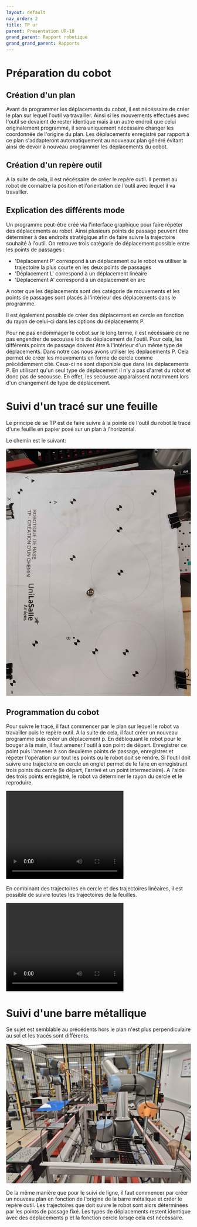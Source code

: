 ```yaml
---
layout: default
nav_order: 2
title: TP ur
parent: Presentation UR-10
grand_parent: Rapport robotique
grand_grand_parent: Rapports
---
```


# Préparation du cobot

## Création d'un plan

Avant de programmer les déplacements du cobot, il est nécéssaire de créer le plan sur lequel l'outil va travailler. 
Ainsi si les mouvements effectués avec l'outil se devaient de rester identique mais à un autre endroit que celui originalement programmé, il sera uniquement nécéssaire changer les coordonnée de l'origine du plan. 
Les déplacements enregistré par rapport à ce plan s'addapteront automatiquement au nouveaux plan généré évitant ainsi de devoir à nouveau programmer les déplacements du cobot. 

## Création d'un repère outil

A la suite de cela, il est nécéssaire de créer le repère outil. 
Il permet au robot de connaitre la position et l'orientation de l'outil avec lequel il va travailler. 


## Explication des différents mode

Un programme peut-être créé via l'interface graphique pour faire répéter des déplacements au robot. 
Ainsi plusieurs points de passage peuvent être déterminer à des endroits stratégique afin de faire suivre la trajectoire souhaité à l'outil. 
On retrouve trois catégorie de déplacement possible entre les points de passages :
  - 'Déplacement P' correspond à un déplacement ou le robot va utiliser la trajectoire la plus courte en les deux points de passages  
  - 'Déplacement L' correspond à un déplacement linéaire  
  - 'Déplacement A' correspond à un déplacement en arc 

A noter que les déplacements sont des catégorie de mouvements et les points de passages sont placés à l'intérieur des déplacements dans le programme.

Il est également possible de créer des déplacement en cercle en fonction du rayon de celui-ci dans les options du déplacements P. 

Pour ne pas endommager le cobot sur le long terme, il est nécéssaire de ne pas engendrer de secousse lors du déplacement de l'outil. 
Pour cela, les différents points de passage doivent être à l'intérieur d'un même type de déplacements. 
Dans notre cas nous avons utiliser les déplacements P. Cela permet de créer les mouvements en forme de cercle comme précédemment cité. 
Ceux-ci ne sont disponible que dans les déplacements P. 
En utilisant qu'un seul type de déplacement il n'y a pas d'arret du robot et donc pas de secousse. 
En effet, les secousse apparaissent notamment lors d'un changement de type de déplacement.


# Suivi d'un tracé sur une feuille

Le principe de se TP est de faire suivre à la pointe de l'outil du robot le tracé d'une feuille en papier posé sur un plan à l'horizontal. 

Le chemin est le suivant:

![Texte alternatif](./photo/IMG20241105111948.jpg "Le titre de mon image")

## Programmation du cobot

Pour suivre le tracé, il faut commencer par le plan sur lequel le robot va travailler puis le repère outil. 
A la suite de cela, il faut créer un nouveau programme puis créer un déplacement p. 
En débloquant le robot pour le bouger à la main, il faut amener l'outil à son point de départ.
Enregistrer ce point puis l'amener à son deuxième points de passage, enregistrer et répeter l'opération sur tout les points ou le robot doit se rendre. 
Si l'outil doit suivre une trajectoire en cercle un onglet permet de le faire en enregistrant trois points du cercle (le départ, l'arrivé et un point intermediaire). 
A l'aide des trois points enregistré, le robot va déterminer le rayon du cercle et le reproduire.  


<video width="320" height="240" controls>
  <source src="./photo/VID20241022091631.mp4" type="video/mp4">
  Votre navigateur ne supporte pas les vidéos HTML5.
</video>

En combinant des trajectoires en cercle et des trajectoires linéaires, il est possible de suivre toutes les trajectoires de la feuilles. 

<video width="320" height="240" controls>
  <source src="./photo/VID20241022101134.mp4" type="video/mp4">
  Votre navigateur ne supporte pas les vidéos HTML5.
</video>

# Suivi d'une barre métallique

Se sujet est semblable au précédents hors le plan n'est plus perpendiculaire au sol et les tracés sont différents. 

![Texte alternatif](./photo/IMG20241105115317.jpg "Le titre de mon image")


De la même manière que pour le suivi de ligne, il faut commencer par créer un nouveau plan en fonction de l'origine de la barre métalique et créer le repère outil. 
Les trajectoires que doit suivre le robot sont alors déterminées par les points de passage fixé. Les types de déplacements restent identique avec des déplacements p et la fonction cercle lorsqe cela est nécéssaire.    


